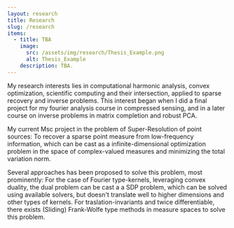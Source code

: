 ```yaml
---
layout: research
title: Research
slug: /research
items:
  - title: TBA
    image:
      src: /assets/img/research/Thesis_Example.png
      alt: Thesis_Example
    description: TBA.
---
```


My research interests lies in computational harmonic analysis, convex optimization, scientific computing and their intersection, applied to sparse recovery and inverse problems. This interest began when I did a final project for my fourier analysis course in compressed sensing, and in a later course on inverse problems in matrix completion and robust PCA.

My current Msc project in the problem of Super-Resolution of point sources: To recover a sparse point measure from low-frequency information, which can be cast as a infinite-dimensional optimization problem in the space of complex-valued measures and minimizing the total variation norm. 

Several approaches has been proposed to solve this problem, most prominently: For the case of Fourier type-kernels, leveraging convex duality, the dual problem can be cast a a SDP problem, which can be solved using available solvers, but doesn't translate well to higher dimensions and other types of kernels. For traslation-invariants and twice differentiable, there exists (Sliding) Frank-Wolfe type methods in measure spaces to solve this problem.


<br />
<br />
